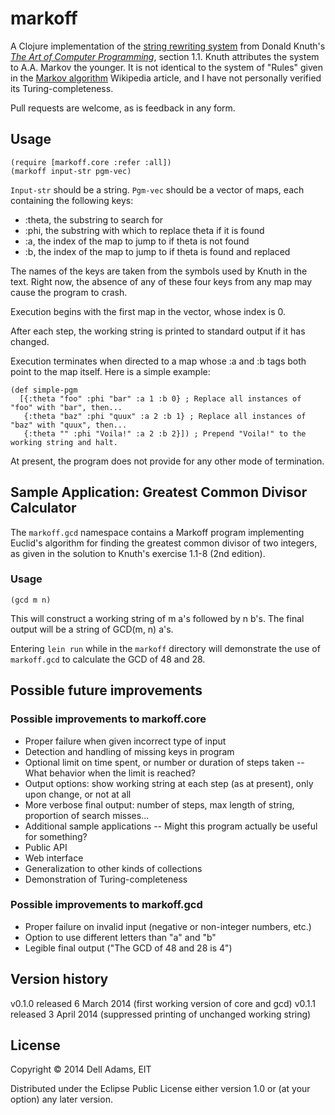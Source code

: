 # markoff

A Clojure implementation of the [string rewriting system](http://en.wikipedia.org/wiki/String_rewriting_system) from Donald Knuth's [_The Art of Computer Programming_](http://en.wikipedia.org/wiki/The_Art_of_Computer_Programming), section 1.1. Knuth attributes the system to A.A. Markov the younger. It is not identical to the system of "Rules" given in the [Markov algorithm](http://en.wikipedia.org/wiki/Markov_algorithm) Wikipedia article, and I have not personally verified its Turing-completeness.

Pull requests are welcome, as is feedback in any form.

## Usage

	(require [markoff.core :refer :all])
	(markoff input-str pgm-vec)

`Input-str` should be a string. `Pgm-vec` should be a vector of maps, each containing the following keys:
- :theta, the substring to search for
- :phi, the substring with which to replace theta if it is found
- :a, the index of the map to jump to if theta is not found
- :b, the index of the map to jump to if theta is found and replaced

The names of the keys are taken from the symbols used by Knuth in the text. Right now, the absence of any of these four keys from any map may cause the program to crash.

Execution begins with the first map in the vector, whose index is 0.

After each step, the working string is printed to standard output if it has changed.

Execution terminates when directed to a map whose :a and :b tags both point to the map itself. Here is a simple example:

	(def simple-pgm
	  [{:theta "foo" :phi "bar" :a 1 :b 0} ; Replace all instances of "foo" with "bar", then...
	   {:theta "baz" :phi "quux" :a 2 :b 1} ; Replace all instances of "baz" with "quux", then...
	   {:theta "" :phi "Voila!" :a 2 :b 2}]) ; Prepend "Voila!" to the working string and halt.

At present, the program does not provide for any other mode of termination.

## Sample Application: Greatest Common Divisor Calculator

The `markoff.gcd` namespace contains a Markoff program implementing Euclid's algorithm for finding the greatest common divisor of two integers, as given in the solution to Knuth's exercise 1.1-8 (2nd edition).

### Usage

	(gcd m n)

This will construct a working string of m a's followed by n b's. The final output will be a string of GCD(m, n) a's.

Entering `lein run` while in the `markoff` directory will demonstrate the use of `markoff.gcd` to calculate the GCD of 48 and 28.

## Possible future improvements

### Possible improvements to markoff.core

- Proper failure when given incorrect type of input
- Detection and handling of missing keys in program
- Optional limit on time spent, or number or duration of steps taken
-- What behavior when the limit is reached?
- Output options: show working string at each step (as at present), only upon change, or not at all
- More verbose final output: number of steps, max length of string, proportion of search misses...
- Additional sample applications
-- Might this program actually be useful for something?
- Public API
- Web interface
- Generalization to other kinds of collections
- Demonstration of Turing-completeness

### Possible improvements to markoff.gcd

- Proper failure on invalid input (negative or non-integer numbers, etc.)
- Option to use different letters than "a" and "b"
- Legible final output ("The GCD of 48 and 28 is 4")

## Version history

v0.1.0 released 6 March 2014 (first working version of core and gcd)
v0.1.1 released 3 April 2014 (suppressed printing of unchanged working string)

## License

Copyright © 2014 Dell Adams, EIT

Distributed under the Eclipse Public License either version 1.0 or (at
your option) any later version.
